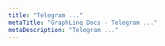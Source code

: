 ```yaml
---
title: "Telegram ..."
metaTitle: "GraphLinq Docs - Telegram ..."
metaDescription: "Telegram ..."
---
```


